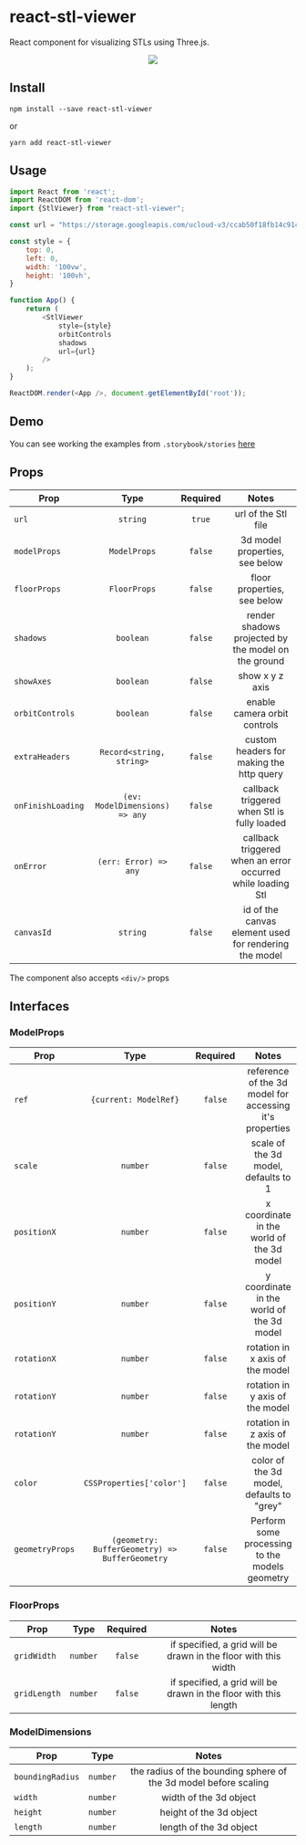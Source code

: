 # react-stl-viewer

React component for visualizing STLs using Three.js.

<p align="center">
    <img src="docs/demo.gif">
</p>

## Install

```shell
npm install --save react-stl-viewer
```
or
```shell
yarn add react-stl-viewer
```

## Usage

```js
import React from 'react';
import ReactDOM from 'react-dom';
import {StlViewer} from "react-stl-viewer";

const url = "https://storage.googleapis.com/ucloud-v3/ccab50f18fb14c91ccca300a.stl"

const style = {
    top: 0,
    left: 0,
    width: '100vw',
    height: '100vh',
}

function App() {
    return (
        <StlViewer
            style={style}
            orbitControls
            shadows
            url={url}
        />
    );
}

ReactDOM.render(<App />, document.getElementById('root'));
```

## Demo

You can see working the examples from `.storybook/stories` [here](https://gabotechs.github.io/react-stl-viewer)

## Props

| Prop                       | Type                       | Required     | Notes                                                                                                                                                                                       |
| ----------------------     | :------------------------: | :----------: | :----------------------------------------------------------:                                                                                                                                |
| `url`                      | `string`                   | `true`       | url of the Stl file |
| `modelProps`               | `ModelProps`               | `false`      | 3d model properties, see below |
| `floorProps`               | `FloorProps`               | `false`      | floor properties, see below |
| `shadows`                  | `boolean`                  | `false`      | render shadows projected by the model on the ground |
| `showAxes`                 | `boolean`                  | `false`      | show x y z axis |
| `orbitControls`            | `boolean`                  | `false`      | enable camera orbit controls|
| `extraHeaders`             | `Record<string, string>`   | `false`      | custom headers for making the http query |
| `onFinishLoading`          | `(ev: ModelDimensions) => any`| `false`   | callback triggered when Stl is fully loaded |
| `onError`                  | `(err: Error) => any`      | `false`      | callback triggered when an error occurred while loading Stl|
| `canvasId`                 | `string`                   | `false`      | id of the canvas element used for rendering the model |
The component also accepts ```<div/>``` props

## Interfaces

### ModelProps

| Prop            |                      Type                      | Required |                          Notes                          |
|-----------------|:----------------------------------------------:|:--------:|:-------------------------------------------------------:|
| `ref`           |             `{current: ModelRef}`              | `false`  | reference of the 3d model for accessing it's properties |
| `scale`         |                    `number`                    | `false`  |          scale of the 3d model, defaults to 1           |
| `positionX`     |                    `number`                    | `false`  |        x coordinate in the world of the 3d model        |
| `positionY`     |                    `number`                    | `false`  |        y coordinate in the world of the 3d model        |
| `rotationX`     |                    `number`                    | `false`  |             rotation in x axis of the model             |
| `rotationY`     |                    `number`                    | `false`  |             rotation in y axis of the model             |
| `rotationY`     |                    `number`                    | `false`  |             rotation in z axis of the model             |
| `color`         |            `CSSProperties['color']`            | `false`  |        color of the 3d model, defaults to "grey"        |
| `geometryProps` | `(geometry: BufferGeometry) => BufferGeometry` | `false`  |     Perform some processing to the models geometry      | 

### FloorProps
| Prop                       | Type                       | Required     | Notes                                                                                                                                                                                       |
| ----------------------     | :------------------------: | :----------: | :----------------------------------------------------------:                                                                                                                                |
| `gridWidth`                | `number`                   | `false`      | if specified, a grid will be drawn in the floor with this width |
| `gridLength`               | `number`                   | `false`      | if specified, a grid will be drawn in the floor with this length |


### ModelDimensions
| Prop                       | Type                       | Notes                                                                                                                                                                                       |
| ----------------------     | :------------------------: | :----------------------------------------------------------:                                                                                                                                |
| `boundingRadius`           | `number`                   | the radius of the bounding sphere of the 3d model before scaling |
| `width`                    | `number`                   | width of the 3d object |
| `height`                   | `number`                   | height of the 3d object |
| `length`                   | `number`                   | length of the 3d object |

